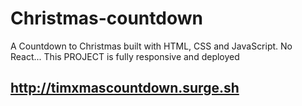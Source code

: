 # Christmas-countdown
A Countdown to Christmas built with HTML, CSS and JavaScript. No React...
This PROJECT is fully responsive and deployed 
## http://timxmascountdown.surge.sh
